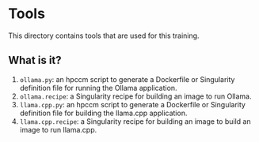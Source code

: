# Tools

This directory contains tools that are used for this training.


## What is it?

1. `ollama.py`: an hpccm script to generate a Dockerfile or Singularity
   definition file for running the Ollama application.
1. `ollama.recipe`: a Singularity recipe for building an image to run
   Ollama.
1. `llama.cpp.py`: an hpccm script to generate a Dockerfile or Singularity
   definition file for building the llama.cpp application.
1. `llama.cpp.recipe`: a Singularity recipe for building an image to build
   an image to run llama.cpp.

